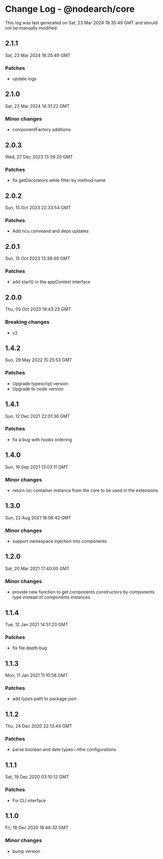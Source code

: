 # Change Log - @nodearch/core

This log was last generated on Sat, 23 Mar 2024 18:35:49 GMT and should not be manually modified.

## 2.1.1
Sat, 23 Mar 2024 18:35:49 GMT

### Patches

- update logs

## 2.1.0
Sat, 23 Mar 2024 14:31:22 GMT

### Minor changes

- componentFactory additions

## 2.0.3
Wed, 27 Dec 2023 13:39:20 GMT

### Patches

- fix getDecorators while filter by method name

## 2.0.2
Sun, 15 Oct 2023 22:33:54 GMT

### Patches

- Add ncu command and deps updates

## 2.0.1
Sun, 15 Oct 2023 13:38:46 GMT

### Patches

- add start() in the appContext interface

## 2.0.0
Thu, 05 Oct 2023 19:43:23 GMT

### Breaking changes

- v2

## 1.4.2
Sun, 29 May 2022 15:25:53 GMT

### Patches

- Upgrade typescript version
- Upgrade ts-node version

## 1.4.1
Sun, 12 Dec 2021 22:01:36 GMT

### Patches

- fix a bug with hooks ordering

## 1.4.0
Sun, 19 Sep 2021 13:03:11 GMT

### Minor changes

- return ioc container instance from the core to be used in the extensions

## 1.3.0
Sun, 22 Aug 2021 18:06:42 GMT

### Minor changes

- support namespace injection into components

## 1.2.0
Sat, 20 Mar 2021 17:40:00 GMT

### Minor changes

- provide new function to get components constructors by components type instead of components instances

## 1.1.4
Tue, 12 Jan 2021 14:51:23 GMT

### Patches

- fix file depth bug

## 1.1.3
Mon, 11 Jan 2021 11:10:58 GMT

### Patches

- add types path to package.json

## 1.1.2
Thu, 24 Dec 2020 22:13:44 GMT

### Patches

- parse boolean and date types i nthe configurations

## 1.1.1
Sat, 19 Dec 2020 03:10:12 GMT

### Patches

- Fix CLI interface

## 1.1.0
Fri, 18 Dec 2020 18:46:32 GMT

### Minor changes

- bump version

